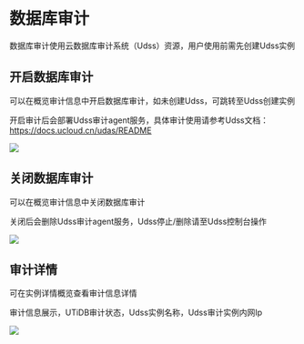 

# 数据库审计

数据库审计使用云数据库审计系统（Udss）资源，用户使用前需先创建Udss实例

## 开启数据库审计

可以在概览审计信息中开启数据库审计，如未创建Udss，可跳转至Udss创建实例

开启审计后会部署Udss审计agent服务，具体审计使用请参考Udss文档：https://docs.ucloud.cn/udas/README

![](https://tidb-doc.cn-bj.ufileos.com/audit/start-audit.png)


## 关闭数据库审计

可以在概览审计信息中关闭数据库审计

关闭后会删除Udss审计agent服务，Udss停止/删除请至Udss控制台操作

![](https://tidb-doc.cn-bj.ufileos.com/audit/stop-audit.png)

## 审计详情

可在实例详情概览查看审计信息详情

审计信息展示，UTiDB审计状态，Udss实例名称，Udss审计实例内网Ip

![](https://tidb-doc.cn-bj.ufileos.com/audit/audit-info.png)
